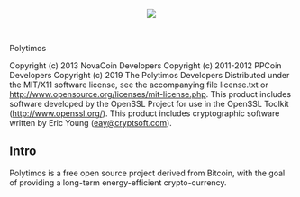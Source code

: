 <p align="center">
  <img src="https://github.com/polytimos/master-source/blob/master/src/qt/poly.png">
</p>
<br>

Polytimos

Copyright (c) 2013 NovaCoin Developers
Copyright (c) 2011-2012 PPCoin Developers
Copyright (c) 2019 The Polytimos Developers
Distributed under the MIT/X11 software license, see the accompanying
file license.txt or http://www.opensource.org/licenses/mit-license.php.
This product includes software developed by the OpenSSL Project for use in
the OpenSSL Toolkit (http://www.openssl.org/).  This product includes
cryptographic software written by Eric Young (eay@cryptsoft.com).


Intro
-----
Polytimos is a free open source project derived from Bitcoin, with
the goal of providing a long-term energy-efficient crypto-currency.
